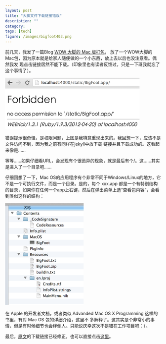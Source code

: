 ```yaml
---
layout: post
title: "大脚文件下载链接错误"
description: ""
category: 
tags: [tech]
figure: /images/bigfoot403.png
---
```



前几天，我发了一篇Blog [WOW 大脚的 Mac 版打包](/2013/03/06/wow-bigfoot-mac-os-package)，
放了一个WOW大脚的Mac包，因为原本就是给家人随便做的一个小东西，放上去以后也没注意看。偶然我发
现点击链接居然不能下载。（印象里也有读者反馈过，只是一下班我就忘了这个事情了）。

![Download 403](/images/bigfoot403.png)

错误提示很奇怪，是权限问题，上图是我特意重现出来的。我回想一下，应该不是文件访问不到，因为我之前有同样在jekyll中放下载
链接并且下载成功的。这看起来像是……

等等……如果仔细看URL，会发现有个很诡异的现象，就是最后有个/。这……其实是进入了一个目录吧……

仔细回想了一下，Mac OS的应用程序有个非常不同于Windows/Linux的地方，它不是一个可执行文件，而是一个目录。是的，每个 
xxx.app 都是一个有特别结构的目录，如果你在任何一个app上右键，然后在弹出菜单上选“查看包内容”，会看到类似这样的结构：

![Big Foot Structure](/images/bigfoot_structure.png)

在 Apple 的开发者文档，或者类似 Advanded Mac OS X Programming 这样的书里，有对 Mac OS 包的详细介绍，这里不
多解释了。这其实是个非常小的事情，但是有时候细节也会绊倒人。只能说庆幸这次不是错在工作项目吧：）。

最后，[原文](/2013/03/06/wow-bigfoot-mac-os-package)的下载链接已经修正，也可以直接点击[这里](/static/BigFoot.zip)。